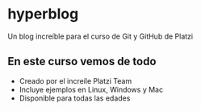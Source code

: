 # hyperblog
Un blog increíble para el curso de Git y GitHub de Platzi

## En este curso vemos de todo
* Creado por el increíle Platzi Team
* Incluye ejemplos en Linux, Windows y Mac
* Disponible para todas las edades 
